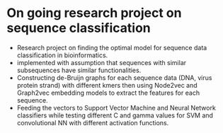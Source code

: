 # On going research project on sequence classification
- Research project on finding the optimal model for sequence data classification in bioinformatics.
- implemented with assumption that sequences with similar subsequences have similar functionalities.
- Constructing de-Bruijn graphs for each sequence data (DNA, virus protein strand) with different kmers then using Node2vec and Graph2vec embedding models to extract the features for each sequence.
- Feeding the vectors to Support Vector Machine and Neural Network classifiers while testing different C and gamma values for SVM and convolutional NN with different activation functions.


